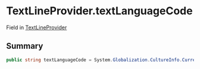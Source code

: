 # TextLineProvider.textLanguageCode

Field in [TextLineProvider](/api/csharp/yarn.unity.textlineprovider.md)

## Summary



```csharp
public string textLanguageCode = System.Globalization.CultureInfo.CurrentCulture.Name;
```

